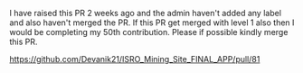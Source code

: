 I have raised this PR 2 weeks ago and the admin haven't added any label and also haven't merged the PR.
If this PR get merged with level 1 also then I would be completing my 50th contribution.
Please if possible kindly merge this PR.

https://github.com/Devanik21/ISRO_Mining_Site_FINAL_APP/pull/81
